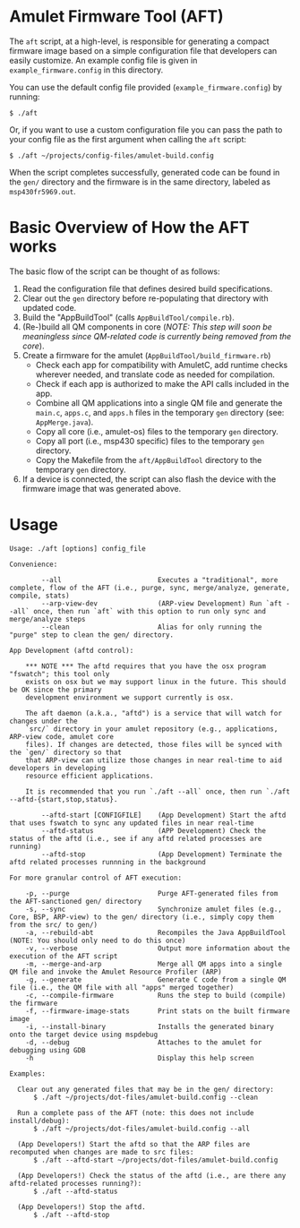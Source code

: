 # Amulet Firmware Tool (AFT)

The `aft` script, at a high-level, is responsible for generating a compact firmware image based on a simple configuration file that developers can easily customize. An example config file is given in `example_firmware.config` in this directory.

You can use the default config file provided (`example_firmware.config`) by running:

```
$ ./aft
```

Or, if you want to use a custom configuration file you can pass the path to your config file as the first argument when calling the `aft` script:

```
$ ./aft ~/projects/config-files/amulet-build.config
```

When the script completes successfully, generated code can be found in the `gen/` directory and the firmware is in the same directory, labeled as `msp430fr5969.out`.

# Basic Overview of How the AFT works

The basic flow of the script can be thought of as follows: 

1. Read the configuration file that defines desired build specifications. 
2. Clear out the `gen` directory before re-populating that directory with updated code.
3. Build the "AppBuildTool" (calls `AppBuildTool/compile.rb`).
4. (Re-)build all QM components in core (*NOTE: This step will soon be meaningless since QM-related code is currently being removed from the core*).
5. Create a firmware for the amulet (`AppBuildTool/build_firmware.rb`)
	- Check each app for compatibility with AmuletC, add runtime checks wherever needed, and translate code as needed for compilation.
	- Check if each app is authorized to make the API calls included in the app.
  	- Combine all QM applications into a single QM file and generate the `main.c`, `apps.c`, and `apps.h` files in the temporary `gen` directory (see: `AppMerge.java`).
  	- Copy all core (i.e., amulet-os) files to the temporary `gen` directory.
  	- Copy all port (i.e., msp430 specific) files to the temporary `gen` directory.
  	- Copy the Makefile from the `aft/AppBuildTool` directory to the temporary `gen` directory.
6. If a device is connected, the script can also flash the device with the firmware image that was generated above.

# Usage

	Usage: ./aft [options] config_file

	Convenience:

	        --all                        Executes a "traditional", more complete, flow of the AFT (i.e., purge, sync, merge/analyze, generate, compile, stats)
	        --arp-view-dev               (ARP-view Development) Run `aft --all` once, then run `aft` with this option to run only sync and merge/analyze steps
	        --clean                      Alias for only running the "purge" step to clean the gen/ directory.

	App Development (aftd control):

	    *** NOTE *** The aftd requires that you have the osx program "fswatch"; this tool only
	    exists on osx but we may support linux in the future. This should be OK since the primary
	    development environment we support currently is osx.

	    The aft daemon (a.k.a., "aftd") is a service that will watch for changes under the
	    `src/` directory in your amulet repository (e.g., applications, ARP-view code, amulet core
	    files). If changes are detected, those files will be synced with the `gen/` directory so that
	    that ARP-view can utilize those changes in near real-time to aid developers in developing
	    resource efficient applications.

	    It is recommended that you run `./aft --all` once, then run `./aft --aftd-{start,stop,status}.

	        --aftd-start [CONFIGFILE]    (App Development) Start the aftd that uses fswatch to sync any updated files in near real-time
	        --aftd-status                (APP Development) Check the status of the aftd (i.e., see if any aftd related processes are running)
	        --aftd-stop                  (App Development) Terminate the aftd related processes runnning in the background

	For more granular control of AFT execution:

	    -p, --purge                      Purge AFT-generated files from the AFT-sanctioned gen/ directory
	    -s, --sync                       Synchronize amulet files (e.g., Core, BSP, ARP-view) to the gen/ directory (i.e., simply copy them from the src/ to gen/)
	    -a, --rebuild-abt                Recompiles the Java AppBuildTool (NOTE: You should only need to do this once)
	    -v, --verbose                    Output more information about the execution of the AFT script
	    -m, --merge-and-arp              Merge all QM apps into a single QM file and invoke the Amulet Resource Profiler (ARP)
	    -g, --generate                   Generate C code from a single QM file (i.e., the QM file with all "apps" merged together)
	    -c, --compile-firmware           Runs the step to build (compile) the firmware
	    -f, --firmware-image-stats       Print stats on the built firmware image
	    -i, --install-binary             Installs the generated binary onto the target device using mspdebug
	    -d, --debug                      Attaches to the amulet for debugging using GDB
	    -h                               Display this help screen

	Examples:

	  Clear out any generated files that may be in the gen/ directory:
	      $ ./aft ~/projects/dot-files/amulet-build.config --clean

	  Run a complete pass of the AFT (note: this does not include install/debug):
	      $ ./aft ~/projects/dot-files/amulet-build.config --all

	  (App Developers!) Start the aftd so that the ARP files are recomputed when changes are made to src files:
	      $ ./aft --aftd-start ~/projects/dot-files/amulet-build.config

	  (App Developers!) Check the status of the aftd (i.e., are there any aftd-related processes running?):
	      $ ./aft --aftd-status

	  (App Developers!) Stop the aftd.
	      $ ./aft --aftd-stop
